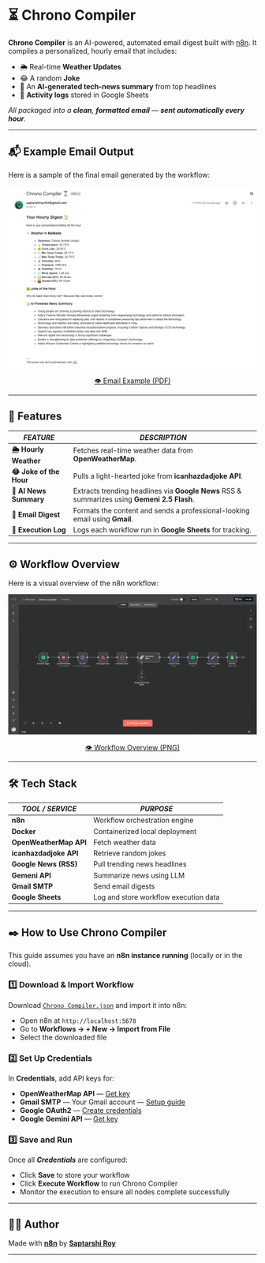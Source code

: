 # ⏳ Chrono Compiler

**Chrono Compiler** is an AI-powered, automated email digest built with [n8n](https://n8n.io). It compiles a personalized, hourly email that includes:

* 🌦️ Real-time **Weather Updates**
* 😂 A random **Joke**
* 📰 An **AI-generated tech-news summary** from top headlines
* 📗 **Activity logs** stored in Google Sheets

*All packaged into a **clean**, **formatted email** — **sent automatically every hour**.*

---

## 📬 Example Email Output

Here is a sample of the final email generated by the workflow:

![Example Email Output](email-example.png)

<div align="center">
  <a href="email-example.pdf">👁️ Email Example (PDF)</a>
</div>

---

## 🚀 Features

| ***FEATURE***            | ***DESCRIPTION***                                                                            |
| ------------------------ | -------------------------------------------------------------------------------------------- |
| **🌦️ Hourly Weather**    | Fetches real-time weather data from **OpenWeatherMap**.                                      |
| **😂 Joke of the Hour**  | Pulls a light-hearted joke from **icanhazdadjoke API**.                                      |
| **📰 AI News Summary**   | Extracts trending headlines via **Google News** RSS & summarizes using **Gemeni 2.5 Flash**. |
| **📧 Email Digest**      | Formats the content and sends a professional-looking email using **Gmail**.                  |
| **📗 Execution Log**     | Logs each workflow run in **Google Sheets** for tracking.                                    |

---

## ⚙️ Workflow Overview

Here is a visual overview of the n8n workflow:

![Chrono Compiler Workflow](workflow-overview.png)

<div align="center">
  <a href="workflow-overview.png">👁️ Workflow Overview (PNG)</a>
</div>

---

## 🛠️ Tech Stack

|***TOOL / SERVICE***    | ***PURPOSE***                         |
| ---------------------- | ------------------------------------- |
| **n8n**                | Workflow orchestration engine         |
| **Docker**             | Containerized local deployment        |
| **OpenWeatherMap API** | Fetch weather data                    |
| **icanhazdadjoke API** | Retrieve random jokes                 |
| **Google News (RSS)**  | Pull trending news headlines          |
| **Gemeni API**         | Summarize news using LLM              |
| **Gmail SMTP**         | Send email digests                    |
| **Google Sheets**      | Log and store workflow execution data |

---

## ✒️ How to Use Chrono Compiler

This guide assumes you have an **n8n instance running** (locally or in the cloud).

### 1️⃣ Download & Import Workflow

Download [`Chrono Compiler.json`](Chrono%20Compiler.json) and import it into n8n:
- Open n8n at `http://localhost:5678`
- Go to **Workflows → + New → Import from File**
- Select the downloaded file

### 2️⃣ Set Up Credentials

In **Credentials**, add API keys for:
- **OpenWeatherMap API** — [Get key](https://openweathermap.org/api)
- **Gmail SMTP** — Your Gmail account — [Setup guide](https://support.google.com/mail/answer/185833)
- **Google OAuth2** — [Create credentials](https://console.cloud.google.com/apis/credentials)
- **Google Gemini API** — [Get key](https://aistudio.google.com/app/apikey)

### 3️⃣ Save and Run

Once all ***Credentials*** are configured:
- Click **Save** to store your workflow
- Click **Execute Workflow** to run Chrono Compiler
- Monitor the execution to ensure all nodes complete successfully

---

## 👨‍💻 Author

Made with **[n8n](https://n8n.io/)** by **[Saptarshi Roy](https://github.com/saptarshiroy39)**

---